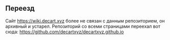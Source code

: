 ## Переезд

Сайт https://wiki.decart.xyz более не связан с данным репозиторием, он архивный и устарел. 
Репозиторий со всеми страницами переехал вот сюда: https://github.com/decartxyz/decartxyz.github.io



